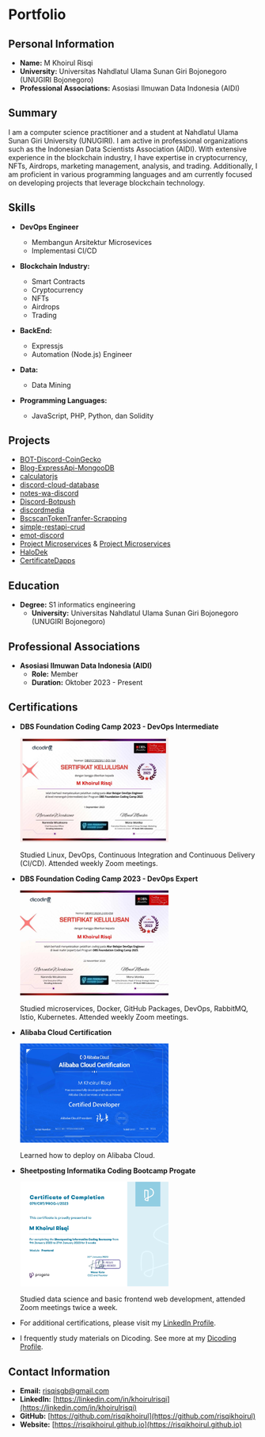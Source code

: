 # Portfolio

## Personal Information

- **Name:** M Khoirul Risqi
- **University:** Universitas Nahdlatul Ulama Sunan Giri Bojonegoro (UNUGIRI Bojonegoro)
- **Professional Associations:** Asosiasi Ilmuwan Data Indonesia (AIDI)

## Summary

I am a computer science practitioner and a student at Nahdlatul Ulama Sunan Giri University (UNUGIRI). I am active in professional organizations such as the Indonesian Data Scientists Association (AIDI). With extensive experience in the blockchain industry, I have expertise in cryptocurrency, NFTs, Airdrops, marketing management, analysis, and trading. Additionally, I am proficient in various programming languages and am currently focused on developing projects that leverage blockchain technology.

## Skills

- **DevOps Engineer**
  - Membangun Arsitektur Microsevices
  - Implementasi CI/CD

- **Blockchain Industry:**
  - Smart Contracts
  - Cryptocurrency
  - NFTs
  - Airdrops
  - Trading

- **BackEnd:**
  - Expressjs
  - Automation (Node.js) Engineer

- **Data:**
  - Data Mining

- **Programming Languages:**
  - JavaScript, PHP, Python, dan Solidity

## Projects

- [BOT-Discord-CoinGecko](https://github.com/risqikhoirul/BOT-Discord-CoinGecko)
- [Blog-ExpressApi-MongooDB](https://github.com/risqikhoirul/Blog-ExpressApi-MongooDB)
- [calculatorjs](https://github.com/risqikhoirul/calculatorjs)
- [discord-cloud-database](https://www.npmjs.com/package/discord-cloud-database)
- [notes-wa-discord](https://github.com/risqikhoirul/notes-wa-discord)
- [Discord-Botpush](https://github.com/risqikhoirul/Discord-Botpush)
- [discordmedia](https://github.com/risqikhoirul/discordmedia)
- [BscscanTokenTranfer-Scrapping](https://github.com/risqikhoirul/BscscanTokenTranfer-Scrapping)
- [simple-restapi-crud](https://github.com/risqikhoirul/simple-restapi-crud)
- [emot-discord](https://github.com/risqikhoirul/emot-discord)
- [Project Microservices](https://github.com/risqikhoirul/a433-microservices/branches) & [Project Microservices](https://github.com/risqikhoirul/microservice)
- [HaloDek](https://github.com/risqikhoirul/HaloDek)
- [CertificateDapps](https://github.com/risqikhoirul/CertificateDapps)

## Education

- **Degree:** S1 informatics engineering
  - **University:** Universitas Nahdlatul Ulama Sunan Giri Bojonegoro (UNUGIRI Bojonegoro)

## Professional Associations

- **Asosiasi Ilmuwan Data Indonesia (AIDI)**
  - **Role:** Member
  - **Duration:** Oktober 2023 - Present

## Certifications

- **DBS Foundation Coding Camp 2023 - DevOps Intermediate**
  
  <img src="sertifikat/dbs-inter.jpg" alt="DBS Intermediate" width="300">

  Studied Linux, DevOps, Continuous Integration and Continuous Delivery (CI/CD). Attended weekly Zoom meetings.

- **DBS Foundation Coding Camp 2023 - DevOps Expert**

  <img src="sertifikat/dbs-ex.jpg" alt="DBS Expert" width="300">

  Studied microservices, Docker, GitHub Packages, DevOps, RabbitMQ, Istio, Kubernetes. Attended weekly Zoom meetings.

- **Alibaba Cloud Certification**

  <img src="sertifikat/1.jpg" alt="Alibaba Cloud" width="300">

  Learned how to deploy on Alibaba Cloud.

- **Sheetposting Informatika Coding Bootcamp Progate**

  <img src="sertifikat/2.jpg" alt="Progate" width="300">

  Studied data science and basic frontend web development, attended Zoom meetings twice a week.

- For additional certifications, please visit my [LinkedIn Profile](https://www.linkedin.com/in/khoirulrisqi/details/certifications/).

- I frequently study materials on Dicoding. See more at my [Dicoding Profile](https://www.dicoding.com/users/khoirulrisqi/academies?graduation_status=graduated).

## Contact Information

- **Email:** risqisgb@gmail.com
- **LinkedIn:** [https://linkedin.com/in/khoirulrisqi](https://linkedin.com/in/khoirulrisqi)
- **GitHub:** [https://github.com/risqikhoirul](https://github.com/risqikhoirul)
- **Website:** [https://risqikhoirul.github.io](https://risqikhoirul.github.io)
